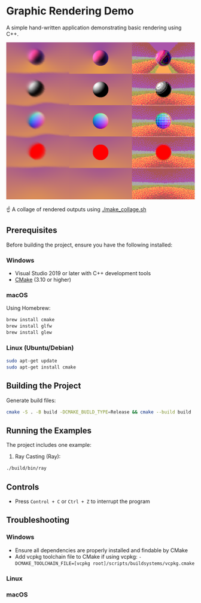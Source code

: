 # Graphic Rendering Demo

A simple hand-written application demonstrating basic rendering using C++.


![collage](collage.png)

☝️ A collage of rendered outputs using [./make_collage.sh](./make_collage.sh)

## Prerequisites

Before building the project, ensure you have the following installed:

### Windows
- Visual Studio 2019 or later with C++ development tools
- [CMake](https://cmake.org/download/) (3.10 or higher)

### macOS
Using Homebrew:
```bash
brew install cmake
brew install glfw
brew install glew
```

### Linux (Ubuntu/Debian)
```bash
sudo apt-get update
sudo apt-get install cmake
```

## Building the Project

Generate build files:
```bash
cmake -S . -B build -DCMAKE_BUILD_TYPE=Release && cmake --build build
```

## Running the Examples

The project includes one example:

1. Ray Casting (Ray):
```bash
./build/bin/ray
```

## Controls

- Press `Control + C` or `Ctrl + Z` to interrupt the program

## Troubleshooting

### Windows
- Ensure all dependencies are properly installed and findable by CMake
- Add vcpkg toolchain file to CMake if using vcpkg: `-DCMAKE_TOOLCHAIN_FILE=[vcpkg root]/scripts/buildsystems/vcpkg.cmake`

### Linux

### macOS
